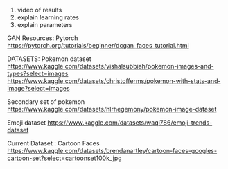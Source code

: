 1) video of results
2) explain learning rates
3) explain parameters



GAN Resources:
Pytorch
https://pytorch.org/tutorials/beginner/dcgan_faces_tutorial.html

DATASETS:
Pokemon dataset
https://www.kaggle.com/datasets/vishalsubbiah/pokemon-images-and-types?select=images
https://www.kaggle.com/datasets/christofferms/pokemon-with-stats-and-image?select=images

Secondary set of pokemon
https://www.kaggle.com/datasets/hlrhegemony/pokemon-image-dataset

Emoji dataset
https://www.kaggle.com/datasets/waqi786/emoji-trends-dataset


Current Dataset : Cartoon Faces
https://www.kaggle.com/datasets/brendanartley/cartoon-faces-googles-cartoon-set?select=cartoonset100k_jpg
